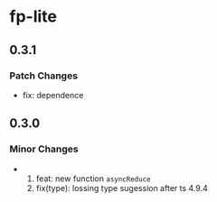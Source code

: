 # fp-lite

## 0.3.1

### Patch Changes

- fix: dependence

## 0.3.0

### Minor Changes

- 1. feat: new function `asyncReduce`
  2. fix(type): lossing type sugession after ts 4.9.4
